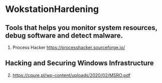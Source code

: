 # WokstationHardening

## Tools that helps you monitor system resources, debug software and detect malware.
1. Process Hacker
https://processhacker.sourceforge.io/

## Hacking and Securing Windows Infrastructure 
2. https://cqure.pl/wp-content/uploads/2020/02/MSRO.pdf
